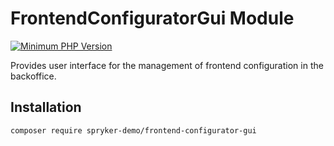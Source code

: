 # FrontendConfiguratorGui Module
[![Minimum PHP Version](https://img.shields.io/badge/php-%3E%3D%208.2-8892BF.svg)](https://php.net/)

Provides user interface for the management of frontend configuration in the backoffice.

## Installation

```
composer require spryker-demo/frontend-configurator-gui
```
